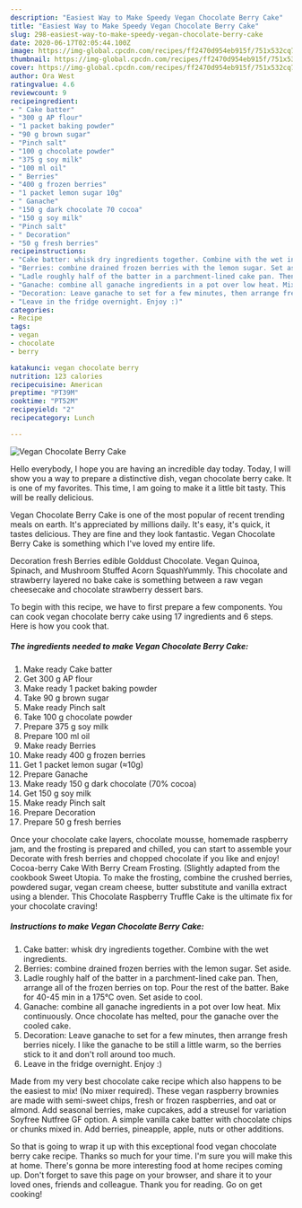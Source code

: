 ```yaml
---
description: "Easiest Way to Make Speedy Vegan Chocolate Berry Cake"
title: "Easiest Way to Make Speedy Vegan Chocolate Berry Cake"
slug: 298-easiest-way-to-make-speedy-vegan-chocolate-berry-cake
date: 2020-06-17T02:05:44.100Z
image: https://img-global.cpcdn.com/recipes/ff2470d954eb915f/751x532cq70/vegan-chocolate-berry-cake-recipe-main-photo.jpg
thumbnail: https://img-global.cpcdn.com/recipes/ff2470d954eb915f/751x532cq70/vegan-chocolate-berry-cake-recipe-main-photo.jpg
cover: https://img-global.cpcdn.com/recipes/ff2470d954eb915f/751x532cq70/vegan-chocolate-berry-cake-recipe-main-photo.jpg
author: Ora West
ratingvalue: 4.6
reviewcount: 9
recipeingredient:
- " Cake batter"
- "300 g AP flour"
- "1 packet baking powder"
- "90 g brown sugar"
- "Pinch salt"
- "100 g chocolate powder"
- "375 g soy milk"
- "100 ml oil"
- " Berries"
- "400 g frozen berries"
- "1 packet lemon sugar 10g"
- " Ganache"
- "150 g dark chocolate 70 cocoa"
- "150 g soy milk"
- "Pinch salt"
- " Decoration"
- "50 g fresh berries"
recipeinstructions:
- "Cake batter: whisk dry ingredients together. Combine with the wet ingredients."
- "Berries: combine drained frozen berries with the lemon sugar. Set aside."
- "Ladle roughly half of the batter in a parchment-lined cake pan. Then, arrange all of the frozen berries on top. Pour the rest of the batter. Bake for 40-45 min in a 175°C oven. Set aside to cool."
- "Ganache: combine all ganache ingredients in a pot over low heat. Mix continuously. Once chocolate has melted, pour the ganache over the cooled cake."
- "Decoration: Leave ganache to set for a few minutes, then arrange fresh berries nicely. I like the ganache to be still a little warm, so the berries stick to it and don&#39;t roll around too much."
- "Leave in the fridge overnight. Enjoy :)"
categories:
- Recipe
tags:
- vegan
- chocolate
- berry

katakunci: vegan chocolate berry 
nutrition: 123 calories
recipecuisine: American
preptime: "PT39M"
cooktime: "PT52M"
recipeyield: "2"
recipecategory: Lunch

---
```



![Vegan Chocolate Berry Cake](https://img-global.cpcdn.com/recipes/ff2470d954eb915f/751x532cq70/vegan-chocolate-berry-cake-recipe-main-photo.jpg)

Hello everybody, I hope you are having an incredible day today. Today, I will show you a way to prepare a distinctive dish, vegan chocolate berry cake. It is one of my favorites. This time, I am going to make it a little bit tasty. This will be really delicious.

Vegan Chocolate Berry Cake is one of the most popular of recent trending meals on earth. It's appreciated by millions daily. It's easy, it's quick, it tastes delicious. They are fine and they look fantastic. Vegan Chocolate Berry Cake is something which I've loved my entire life.

Decoration fresh Berries edible Golddust Chocolate. Vegan Quinoa, Spinach, and Mushroom Stuffed Acorn SquashYummly. This chocolate and strawberry layered no bake cake is something between a raw vegan cheesecake and chocolate strawberry dessert bars.


To begin with this recipe, we have to first prepare a few components. You can cook vegan chocolate berry cake using 17 ingredients and 6 steps. Here is how you cook that.

<!--inarticleads1-->

##### The ingredients needed to make Vegan Chocolate Berry Cake:

1. Make ready  Cake batter
1. Get 300 g AP flour
1. Make ready 1 packet baking powder
1. Take 90 g brown sugar
1. Make ready Pinch salt
1. Take 100 g chocolate powder
1. Prepare 375 g soy milk
1. Prepare 100 ml oil
1. Make ready  Berries
1. Make ready 400 g frozen berries
1. Get 1 packet lemon sugar (≈10g)
1. Prepare  Ganache
1. Make ready 150 g dark chocolate (70% cocoa)
1. Get 150 g soy milk
1. Make ready Pinch salt
1. Prepare  Decoration
1. Prepare 50 g fresh berries


Once your chocolate cake layers, chocolate mousse, homemade raspberry jam, and the frosting is prepared and chilled, you can start to assemble your Decorate with fresh berries and chopped chocolate if you like and enjoy! Cocoa-berry Cake With Berry Cream Frosting. (Slightly adapted from the cookbook Sweet Utopia. To make the frosting, combine the crushed berries, powdered sugar, vegan cream cheese, butter substitute and vanilla extract using a blender. This Chocolate Raspberry Truffle Cake is the ultimate fix for your chocolate craving! 

<!--inarticleads2-->

##### Instructions to make Vegan Chocolate Berry Cake:

1. Cake batter: whisk dry ingredients together. Combine with the wet ingredients.
1. Berries: combine drained frozen berries with the lemon sugar. Set aside.
1. Ladle roughly half of the batter in a parchment-lined cake pan. Then, arrange all of the frozen berries on top. Pour the rest of the batter. Bake for 40-45 min in a 175°C oven. Set aside to cool.
1. Ganache: combine all ganache ingredients in a pot over low heat. Mix continuously. Once chocolate has melted, pour the ganache over the cooled cake.
1. Decoration: Leave ganache to set for a few minutes, then arrange fresh berries nicely. I like the ganache to be still a little warm, so the berries stick to it and don&#39;t roll around too much.
1. Leave in the fridge overnight. Enjoy :)


Made from my very best chocolate cake recipe which also happens to be the easiest to mix! (No mixer required). These vegan raspberry brownies are made with semi-sweet chips, fresh or frozen raspberries, and oat or almond. Add seasonal berries, make cupcakes, add a streusel for variation Soyfree Nutfree GF option. A simple vanilla cake batter with chocolate chips or chunks mixed in. Add berries, pineapple, apple, nuts or other additions. 

So that is going to wrap it up with this exceptional food vegan chocolate berry cake recipe. Thanks so much for your time. I'm sure you will make this at home. There's gonna be more interesting food at home recipes coming up. Don't forget to save this page on your browser, and share it to your loved ones, friends and colleague. Thank you for reading. Go on get cooking!
